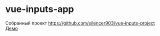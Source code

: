 # vue-inputs-app
Собранный проект https://github.com/silencer903/vue-inputs-project
[Демо](https://silencer903.github.io/vue-inputs-app/#/)
